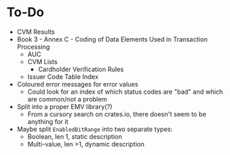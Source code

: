 # To-Do
- CVM Results
- Book 3 - Annex C - Coding of Data Elements Used in Transaction Processing
  - AUC
  - CVM Lists
    - Cardholder Verification Rules
  - Issuer Code Table Index
- Coloured error messages for error values
  - Could look for an index of which status codes are "bad" and which are common/not a problem
- Split into a proper EMV library(?)
  - From a cursory search on crates.io, there doesn't seem to be anything for it
- Maybe split `EnabledBitRange` into two separate types:
  - Boolean, len 1, static description
  - Multi-value, len >1, dynamic description
